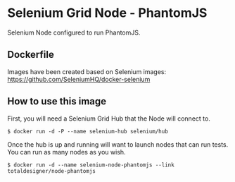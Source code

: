 # Selenium Grid Node - PhantomJS

Selenium Node configured to run PhantomJS.

## Dockerfile

Images have been created based on Selenium images: https://github.com/SeleniumHQ/docker-selenium

## How to use this image

First, you will need a Selenium Grid Hub that the Node will connect to.

```
$ docker run -d -P --name selenium-hub selenium/hub
```

Once the hub is up and running will want to launch nodes that can run tests. You can run as many nodes as you wish.

```
$ docker run -d --name selenium-node-phantomjs --link totaldesigner/node-phantomjs
```

